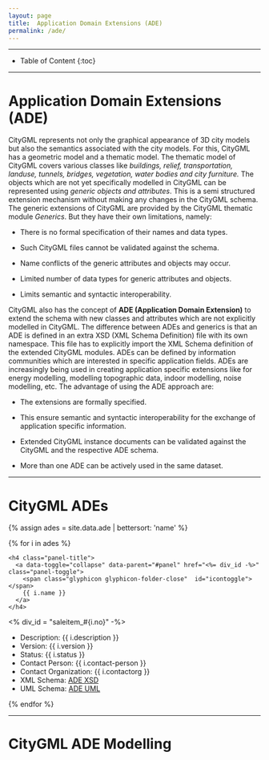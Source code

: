 ```yaml
---
layout: page
title:  Application Domain Extensions (ADE)
permalink: /ade/
---
```


- - -

* Table of Content
{:toc}

- - -

# Application Domain Extensions (ADE)
    
CityGML represents not only the graphical appearance of 3D city models but also the semantics associated with the city models.
For this, CityGML has a geometric model and a thematic model.
The thematic model of CityGML covers various classes like *buildings, relief, transportation, landuse, tunnels, bridges, vegetation, water bodies and city furniture.*
The objects which are not yet specifically modelled in CityGML can be represented using *generic objects and attributes*.
This is a semi structured extension mechanism without making any changes in the CityGML schema.
The generic extensions of CityGML are provided by the CityGML thematic module *Generics*.
But they have their own limitations, namely:

* There is no formal specification of their names and data types.

* Such CityGML files cannot be validated against the schema.

* Name conflicts of the generic attributes and objects may occur.

* Limited number of data types for generic attributes and objects.

* Limits semantic and syntactic interoperability.


CityGML also has the concept of **ADE (Application Domain Extension)** to extend the schema with new classes and attributes which are not explicitly modelled in CityGML.
The difference between ADEs and generics is that an ADE is defined in an extra XSD (XML Schema Definition) file with its own namespace. 
This file has to explicitly import the XML Schema definition of the extended CityGML modules.
ADEs can be defined by information communities which are interested in specific application fields. 
ADEs are increasingly being used in creating application specific extensions like for energy modelling, modelling topographic data, indoor modelling, noise modelling, etc.
The advantage of using the ADE approach are:

* The extensions are formally specified. 

* This ensure semantic and syntactic interoperability for the exchange of application specific information.

* Extended CityGML instance documents can be validated against the CityGML and the respective ADE schema. 

* More than one ADE can be actively used in the same dataset.

- - -

# CityGML ADEs

{% assign ades = site.data.ade | bettersort: 'name' %}


{% for i in ades %}

<div class="panel panel-warning">
 
    <h4 class="panel-title">
      <a data-toggle="collapse" data-parent="#panel" href="<%= div_id -%>" class="panel-toggle">
        <span class="glyphicon glyphicon-folder-close"  id="icontoggle"></span>
        {{ i.name }}
      </a>
    </h4>
  </div>
 <% div_id = "saleitem_#{i.no}" -%>
  <div id= "<%= div_id -%>" class="panel-collapse collapse">
     <div class="panel-body">
<ul class="list-group">
  <li class="list-group-item">Description: {{ i.description }}</li>

  <li class="list-group-item">Version:  {{ i.version }} </li>
  <li class="list-group-item">Status: {{ i.status }}</li>
  <li class="list-group-item">Contact Person: {{ i.contact-person }}</li>
  <li class="list-group-item">Contact Organization: {{ i.contactorg }}</li>
  <li class="list-group-item">XML Schema: <a href="{{ i.xmlschema }}">ADE XSD</a> </li>
  <li class="list-group-item">UML Schema: <a href="{{ i.umlschema }}">ADE UML</a></li>
</ul>
</div>   
</div>

{% endfor %}

- - - 


# CityGML ADE Modelling

